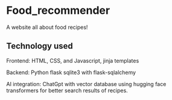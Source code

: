 # Food_recommender


A website all about food recipes!

## Technology used
Frontend: HTML, CSS, and Javascript, jinja templates

Backend: Python flask sqlite3 with flask-sqlalchemy

AI integration: ChatGpt with vector database using hugging face transformers for better search results of recipes.